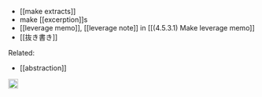 
- [[make extracts]]
- make [[excerption]]s
- [[leverage memo]], [[leverage note]] in [[(4.5.3.1) Make leverage memo]]
- [[抜き書き]]

Related:

- [[abstraction]]

<img src='https://scrapbox.io/api/pages/nishio/en/icon' alt='en.icon' height="19.5"/>